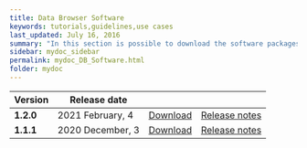 ```yaml
---
title: Data Browser Software
keywords: tutorials,guidelines,use cases
last_updated: July 16, 2016
summary: "In this section is possible to download the software packages of the Meta&Data manager tool"
sidebar: mydoc_sidebar
permalink: mydoc_DB_Software.html
folder: mydoc
---
```



| Version | Release date |||
|-------------|-------------|-------------|-------------|
| **1.2.0** | 2021 February, 4| [Download](./Software/databrowser_v1.2.0_04-02-2021.zip) | [Release notes](./mydoc_release_notes_50.html#version-120-release-date-february-04-2021) |
| **1.1.1** | 2020 December, 3| [Download](./Software/databrowser_v1.1.1_03-12-2020.zip) | [Release notes](./mydoc_release_notes_50.html#version-111-release-date-december-03-2020) |